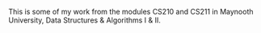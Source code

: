 This is some of my work from the modules CS210 and CS211 in Maynooth University, Data Structures & Algorithms I & II.

